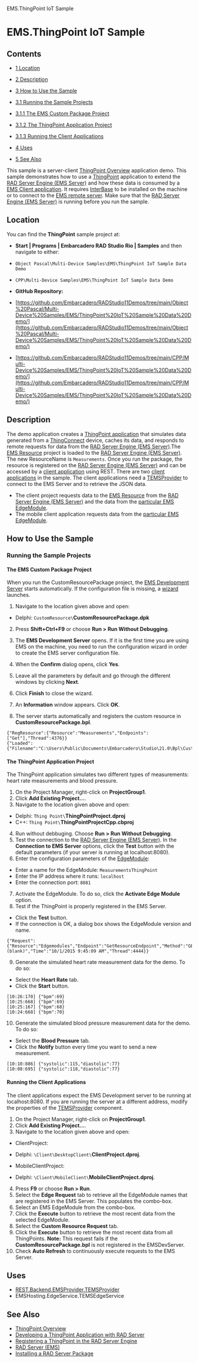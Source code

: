 EMS.ThingPoint IoT Sample[]()
# EMS.ThingPoint IoT Sample 



## Contents



* [1 Location](#Location)
* [2 Description](#Description)
* [3 How to Use the Sample](#How_to_Use_the_Sample)

* [3.1 Running the Sample Projects](#Running_the_Sample_Projects)

* [3.1.1 The EMS Custom Package Project](#The_EMS_Custom_Package_Project)
* [3.1.2 The ThingPoint Application Project](#The_ThingPoint_Application_Project)
* [3.1.3 Running the Client Applications](#Running_the_Client_Applications)

* [4 Uses](#Uses)
* [5 See Also](#See_Also)

This sample is a server-client [ThingPoint Overview](http://docwiki.embarcadero.com/RADStudio/en/ThingPoint_Overview) application demo. This sample demonstrates how to use a [ThingPoint](http://docwiki.embarcadero.com/RADStudio/en/ThingPoint_Overview) application to extend the [RAD Server Engine (EMS Server)](http://docwiki.embarcadero.com/RADStudio/en/RAD_Server_Engine_(EMS_Server)) and how these data is consumed by a [EMS Client application](http://docwiki.embarcadero.com/RADStudio/en/RAD_Server_Client_Application). 
It requires [InterBase](http://docwiki.embarcadero.com/InterBase/XE7/en/Main_Page) to be installed on the machine or to connect to the [EMS remote server](http://docwiki.embarcadero.com/RADStudio/en/RAD_Server_Engine_(EMS_Server)). Make sure that the [RAD Server Engine (EMS Server)](http://docwiki.embarcadero.com/RADStudio/en/RAD_Server_Engine_(EMS_Server)) is running before you run the sample.

## Location 

You can find the **ThingPoint** sample project at:
* **Start | Programs | Embarcadero RAD Studio Rio | Samples** and then navigate to either:

* `Object Pascal\Multi-Device Samples\EMS\ThingPoint IoT Sample Data Demo`
* `CPP\Multi-Device Samples\EMS\ThingPoint IoT Sample Data Demo`

* **GitHub Repository:**

* [https://github.com/Embarcadero/RADStudio11Demos/tree/main/Object%20Pascal/Multi-Device%20Samples/EMS/ThingPoint%20IoT%20Sample%20Data%20Demo/](https://github.com/Embarcadero/RADStudio11Demos/tree/main/Object%20Pascal/Multi-Device%20Samples/EMS/ThingPoint%20IoT%20Sample%20Data%20Demo/)
* [https://github.com/Embarcadero/RADStudio11Demos/tree/main/CPP/Multi-Device%20Samples/EMS/ThingPoint%20IoT%20Sample%20Data%20Demo/](https://github.com/Embarcadero/RADStudio11Demos/tree/main/CPP/Multi-Device%20Samples/EMS/ThingPoint%20IoT%20Sample%20Data%20Demo/)

## Description 

The demo application creates a [ThingPoint application](http://docwiki.embarcadero.com/RADStudio/en/ThingPoint_Overview) that simulates data generated from a [ThingConnect](http://docwiki.embarcadero.com/IoT/en/ThingConnect) device, caches its data, and responds to remote requests for data from the [RAD Server Engine (EMS Server)](http://docwiki.embarcadero.com/RADStudio/en/RAD_Server_Engine_(EMS_Server)).The [EMS Resource](http://docwiki.embarcadero.com/RADStudio/en/RAD_Server_Resource_Overview) project is loaded to the [RAD Server Engine (EMS Server)](http://docwiki.embarcadero.com/RADStudio/en/RAD_Server_Engine_(EMS_Server)). The new ResourceName is `Measurements`. Once you run the package, the resource is registered on the [RAD Server Engine (EMS Server)](http://docwiki.embarcadero.com/RADStudio/en/RAD_Server_Engine_(EMS_Server)) and can be accessed by a [client application](http://docwiki.embarcadero.com/RADStudio/en/RAD_Server_Client_Application) using REST. 
There are two [client applications](http://docwiki.embarcadero.com/RADStudio/en/RAD_Server_Client_Application) in the sample. The client applications need a [TEMSProvider](http://docwiki.embarcadero.com/Libraries/en/REST.Backend.EMSProvider.TEMSProvider) to connect to the EMS Server and to retrieve the JSON data.

*  The client project requests data to the [EMS Resource](http://docwiki.embarcadero.com/RADStudio/en/RAD_Server_Resource_Overview) from the [RAD Server Engine (EMS Server)](http://docwiki.embarcadero.com/RADStudio/en/RAD_Server_Engine_(EMS_Server)) and the data from the [particular EMS EdgeModule](http://docwiki.embarcadero.com/RADStudio/en/EMS_EdgeModules).
*  The mobile client application requests data from the [particular EMS EdgeModule](http://docwiki.embarcadero.com/RADStudio/en/EMS_EdgeModules).

## How to Use the Sample 


### Running the Sample Projects 


#### The EMS Custom Package Project 

When you run the CustomResourcePackage project, the [EMS Development Server](http://docwiki.embarcadero.com/RADStudio/en/Running_the_RAD_Server_Engine_or_RAD_Server_Console_on_a_Developer_Environment_on_Windows) starts automatically. If the configuration file is missing, a [wizard](http://docwiki.embarcadero.com/RADStudio/en/Configuring_Your_RAD_Server_Engine_or_RAD_Server_Console_on_Windows) launches.
1.  Navigate to the location given above and open:

*  Delphi: `CustomResource\`**CustomResourcePackage.dpk**

2.  Press **Shift+Ctrl+F9** or choose **Run > Run Without Debugging**.
3.  The **EMS Development Server** opens. If it is the first time you are using EMS on the machine, you need to run the configuration wizard in order to create the EMS server configuration file.

1.  When the **Confirm** dialog opens, click **Yes**.
2.  Leave all the parameters by default and go through the different windows by clicking **Next**.
3.  Click **Finish** to close the wizard.
4.  An **Information** window appears. Click **OK**.

4.  The server starts automatically and registers the custom resource in **CustomResourcePackage.bpl**.

```
{"RegResource":{"Resource":"Measurements","Endpoints":["Get"],"Thread":4376}}
{"Loaded":{"Filename":"C:\Users\Public\Documents\Embarcadero\Studio\21.0\Bpl\CustomResourcePackage.bpl","Thread":4376}}

```


#### The ThingPoint Application Project 

The ThingPoint application simulates two different types of measurements: heart rate measurements and blood pressure. 
1. On the Project Manager, right-click on **ProjectGroup1**.
2. Click **Add Existing Project...**.
3. Navigate to the location given above and open:

*  Delphi: `Thing Point\`**ThingPointProject.dproj**
*  C++: `Thing Point\`**ThingPointProjectCpp.cbproj**

4.  Run without debbuging. Choose **Run > Run Without Debugging**.
5.  Test the connection to the [RAD Server Engine (EMS Server)](http://docwiki.embarcadero.com/RADStudio/en/RAD_Server_Engine_(EMS_Server)). In the **Connection to EMS Server** options, click the **Test** button with the default parameters (if your server is running at localhost:8080).
6.  Enter the configuration parameters of the [EdgeModule](http://docwiki.embarcadero.com/RADStudio/en/EMS_EdgeModules):

*  Enter a name for the EdgeModule: `MeasurementsThingPoint`
*  Enter the IP address where it runs: `localhost`
*  Enter the connection port: `8081`

7. Activate the EdgeModule. To do so, click the **Activate Edge Module** option.
8. Test if the ThingPoint is properly registered in the EMS Server.

*  Click the **Test** button.
*  If the connection is OK, a dialog box shows the EdgeModule version and name.

```
{"Request":{"Resource":"Edgemodules","Endpoint":"GetResourceEndpoint","Method":"GET","User":"(blank)","Time":"10/1/2015 9:45:09 AM","Thread":4444}}

```


9. Generate the simulated heart rate measurement data for the demo. To do so:

*  Select the **Heart Rate** tab.
*  Click the **Start** button.

```
[10:26:170] {"bpm":69}
[10:25:668] {"bpm":69}
[10:25:167] {"bpm":68}
[10:24:668] {"bpm":70}

```


10. Generate the simulated blood pressure measurement data for the demo. To do so:

*  Select the **Blood Pressure** tab.
*  Click the **Notify** button every time you want to send a new measurement.

```
[10:10:886] {"systolic":115,"diastolic":77}
[10:08:695] {"systolic":118,"diastolic":77}

```

#### Running the Client Applications 

The client applications expect the EMS Development server to be running at localhost:8080. If you are running the server at a different address, modify the properties of the [TEMSProvider](http://docwiki.embarcadero.com/Libraries/en/REST.Backend.EMSProvider.TEMSProvider) component.
1. On the Project Manager, right-click on **ProjectGroup1**.
2. Click **Add Existing Project...**.
3. Navigate to the location given above and open:

*  ClientProject:

*  Delphi: `\Client\DesktopClient\`**ClientProject.dproj**.

*  MobileClientProject:

*  Delphi: `\Client\MobileClient\`**MobileClientProject.dproj**.

4. Press **F9** or choose **Run > Run**.
5. Select the **Edge Request** tab to retrieve all the EdgeModule names that are registered in the EMS Server. This populates the combo-box.
6. Select an EMS EdgeModule from the combo-box.
7. Click the **Execute** button to retrieve the most recent data from the selected EdgeModule.
8.  Select the **Custom Resource Request** tab.
9.  Click the **Execute** button to retrieve the most recent data from all ThingPoints. **Note:** This request fails if the **CustomResourcePackage.bpl** is not registered in the EMSDevServer.
10. Check **Auto Refresh** to continuously execute requests to the EMS Server.

## Uses 


* [REST.Backend.EMSProvider.TEMSProvider](http://docwiki.embarcadero.com/Libraries/en/REST.Backend.EMSProvider.TEMSProvider)
*  EMSHosting.EdgeService.TEMSEdgeService

## See Also 


* [ThingPoint Overview](http://docwiki.embarcadero.com/RADStudio/en/ThingPoint_Overview)
* [Developing a ThingPoint Application with RAD Server](http://docwiki.embarcadero.com/RADStudio/en/Developing_a_ThingPoint_Application_with_RAD_Server)
* [Registering a ThingPoint in the RAD Server Engine](http://docwiki.embarcadero.com/RADStudio/en/Registering_a_ThingPoint_in_the_RAD_Server_Engine)
* [RAD Server (EMS)](http://docwiki.embarcadero.com/RADStudio/en/RAD_Server_(EMS))
* [Installing a RAD Server Package](http://docwiki.embarcadero.com/RADStudio/en/Installing_a_RAD_Server_Package)





